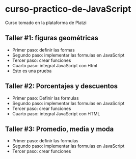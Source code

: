# curso-practico-de-JavaScript
Curso tomado en la plataforma de Platzi


## Taller #1: figuras geométricas

- Primer paso: definir las formas
- Segundo paso: implementar las formulas en JavaScript
- Tercer paso: crear funciones
- Cuarto paso: integral JavaScript con Html
- Esto es una prueba

## Taller #2: Porcentajes y descuentos

- Primer paso: Definir las formulas
- Segundo paso: implementar las formulas en JavaScript
- Tercer paso: crear funciones
- Cuarto paso: integral JavaScript con HTML

## Taller #3: Promedio, media y moda
- Primer paso: definir las formulas
- Segundo paso: implementar las formulas en JavaScript
- Tercer paso: crear funciones 
